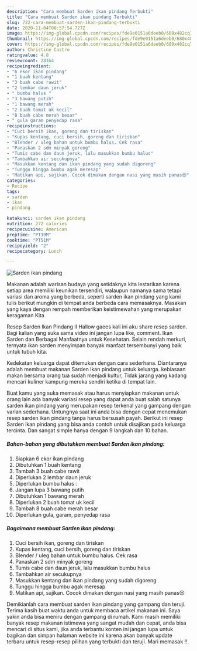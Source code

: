 ```yaml
---
description: "Cara membuat Sarden ikan pindang Terbukti"
title: "Cara membuat Sarden ikan pindang Terbukti"
slug: 722-cara-membuat-sarden-ikan-pindang-terbukti
date: 2020-11-04T00:57:54.727Z
image: https://img-global.cpcdn.com/recipes/fde9e0151a6deeb0/680x482cq70/sarden-ikan-pindang-foto-resep-utama.jpg
thumbnail: https://img-global.cpcdn.com/recipes/fde9e0151a6deeb0/680x482cq70/sarden-ikan-pindang-foto-resep-utama.jpg
cover: https://img-global.cpcdn.com/recipes/fde9e0151a6deeb0/680x482cq70/sarden-ikan-pindang-foto-resep-utama.jpg
author: Christine Castro
ratingvalue: 4.8
reviewcount: 28164
recipeingredient:
- "6 ekor ikan pindang"
- "1 buah kentang"
- "3 buah cabe rawit"
- "2 lembar daun jeruk"
- " bumbu halus "
- "3 bawang putih"
- "1 bawang merah"
- "2 buah tomat uk kecil"
- "8 buah cabe merah besar"
- " gula garam penyedap rasa"
recipeinstructions:
- "Cuci bersih ikan, goreng dan tiriskan"
- "Kupas kentang, cuci bersih, goreng dan tiriskan"
- "Blender / uleg bahan untuk bumbu halus. Cek rasa"
- "Panaskan 2 sdm minyak goreng"
- "Tumis cabe dan daun jeruk, lalu masukkan bumbu halus"
- "Tambahkan air secukupnya"
- "Masukkan kentang dan ikan pindang yang sudah digoreng"
- "Tunggu hingga bumbu agak meresap"
- "Matikan api, sajikan. Cocok dimakan dengan nasi yang masih panas😍"
categories:
- Recipe
tags:
- sarden
- ikan
- pindang

katakunci: sarden ikan pindang 
nutrition: 272 calories
recipecuisine: American
preptime: "PT39M"
cooktime: "PT51M"
recipeyield: "2"
recipecategory: Lunch

---
```



![Sarden ikan pindang](https://img-global.cpcdn.com/recipes/fde9e0151a6deeb0/680x482cq70/sarden-ikan-pindang-foto-resep-utama.jpg)

Makanan adalah warisan budaya yang setidaknya kita lestarikan karena setiap area memiliki keunikan tersendiri, walaupun namanya sama tetapi variasi dan aroma yang berbeda, seperti sarden ikan pindang yang kami tulis berikut mungkin di tempat anda berbeda cara memasaknya. Masakan yang kaya dengan rempah memberikan keistimewahan yang merupakan keragaman Kita

Resep Sarden Ikan Pindang II Hallow gaees kali ini aku share resep sarden. Bagi kalian yang suka sama video ini jangan lupa like, comment. Ikan Sarden dan Berbagai Manfaatnya untuk Kesehatan. Selain rendah merkuri, ternyata ikan sarden menyimpan banyak manfaat tersembunyi yang baik untuk tubuh kita.

Kedekatan keluarga dapat ditemukan dengan cara sederhana. Diantaranya adalah membuat makanan Sarden ikan pindang untuk keluarga. kebiasaan makan bersama orang tua sudah menjadi kultur, Tidak jarang yang kadang mencari kuliner kampung mereka sendiri ketika di tempat lain.

Buat kamu yang suka memasak atau harus menyiapkan makanan untuk orang lain ada banyak variasi resep yang dapat anda buat salah satunya sarden ikan pindang yang merupakan resep terkenal yang gampang dengan varian sederhana. Untungnya saat ini anda bisa dengan cepat menemukan resep sarden ikan pindang tanpa harus bersusah payah.
Berikut ini resep Sarden ikan pindang yang bisa anda contoh untuk disajikan pada keluarga tercinta. Dan sangat simple hanya dengan 9 langkah dan 10 bahan.


<!--inarticleads1-->

##### Bahan-bahan yang dibutuhkan membuat Sarden ikan pindang:

1. Siapkan 6 ekor ikan pindang
1. Dibutuhkan 1 buah kentang
1. Tambah 3 buah cabe rawit
1. Diperlukan 2 lembar daun jeruk
1. Diperlukan  bumbu halus :
1. Jangan lupa 3 bawang putih
1. Dibutuhkan 1 bawang merah
1. Diperlukan 2 buah tomat uk kecil
1. Tambah 8 buah cabe merah besar
1. Diperlukan  gula, garam, penyedap rasa




<!--inarticleads2-->

##### Bagaimana membuat  Sarden ikan pindang:

1. Cuci bersih ikan, goreng dan tiriskan
1. Kupas kentang, cuci bersih, goreng dan tiriskan
1. Blender / uleg bahan untuk bumbu halus. Cek rasa
1. Panaskan 2 sdm minyak goreng
1. Tumis cabe dan daun jeruk, lalu masukkan bumbu halus
1. Tambahkan air secukupnya
1. Masukkan kentang dan ikan pindang yang sudah digoreng
1. Tunggu hingga bumbu agak meresap
1. Matikan api, sajikan. Cocok dimakan dengan nasi yang masih panas😍




Demikianlah cara membuat sarden ikan pindang yang gampang dan teruji. Terima kasih buat waktu anda untuk membaca artikel makanan ini. Saya yakin anda bisa meniru dengan gampang di rumah. Kami masih memiliki banyak resep makanan istimewa yang sangat mudah dan cepat, anda bisa mencari di situs kami, jika anda terbantu konten ini jangan lupa untuk bagikan dan simpan halaman website ini karena akan banyak update terbaru untuk resep-resep pilihan yang terbukti dan teruji. Mari memasak !!. 
